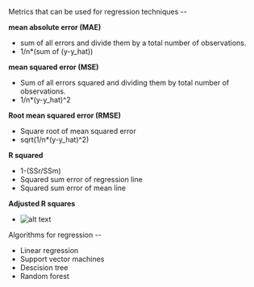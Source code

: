 Metrics that can be used for regression techniques --

**mean absolute error (MAE)**

- sum of all errors and divide them by a total number of observations.
- 1/n\*(sum of (y-y_hat))

**mean squared error (MSE)**

- Sum of all errors squared and dividing them by total number of observations.
- 1/n\*(y-y_hat)^2

**Root mean squared error (RMSE)**

- Square root of mean squared error
- sqrt(1/n\*(y-y_hat)^2)

**R squared**

- 1-(SSr/SSm)
- Squared sum error of regression line
- Squared sum error of mean line

**Adjusted R squares**

- ![alt text](https://github.com/nishchalnishant/Deep_learning_methods/blob/main/img/regression.jpeg?raw=true)

Algorithms for regression --

- Linear regression
- Support vector machines
- Descision tree
- Random forest

